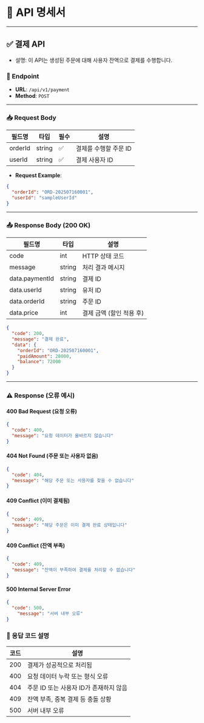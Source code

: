 # 📌 API 명세서

---

## ✅ 결제 API

- 설명: 이 API는 생성된 주문에 대해 사용자 잔액으로 결제를 수행합니다.

### 🔗 Endpoint

- **URL**: `/api/v1/payment`
- **Method**: `POST`

---

### 📥 Request Body

| 필드명   | 타입     | 필수 | 설명                      |
|----------|----------|------|---------------------------|
| orderId  | string   | ✅   | 결제를 수행할 주문 ID       |
| userId   | string   | ✅   | 결제 사용자 ID              |

- **Request Example**:

```json
{
  "orderId": "ORD-202507160001",
  "userId": "sampleUserId"
}
```

---

### 📤 Response Body (200 OK)

| 필드명            | 타입   | 설명                     |
|----------------|--------|------------------------|
| code           | int    | HTTP 상태 코드             |
| message        | string | 처리 결과 메시지              |
| data.paymentId | string | 결제 ID                  |
| data.userId    | string | 유저 ID                  |
| data.orderId   | string | 주문 ID                  |
| data.price     | int  | 결제 금액 (할인 적용 후)        |

```json
{
  "code": 200,
  "message": "결제 완료",
  "data": {
    "orderId": "ORD-202507160001",
    "paidAmount": 28000,
    "balance": 72000
  }
}
```

---

### ⚠️ Response (오류 예시)

#### 400 Bad Request (요청 오류)

```json
{
  "code": 400,
  "message": "요청 데이터가 올바르지 않습니다"
}
```

#### 404 Not Found (주문 또는 사용자 없음)

```json
{
  "code": 404,
  "message": "해당 주문 또는 사용자를 찾을 수 없습니다"
}
```

#### 409 Conflict (이미 결제됨)

```json
{
  "code": 409,
  "message": "해당 주문은 이미 결제 완료 상태입니다"
}
```

#### 409 Conflict (잔액 부족)

```json
{
  "code": 409,
  "message": "잔액이 부족하여 결제를 처리할 수 없습니다"
}
```

#### 500 Internal Server Error

```json
{
  "code": 500,
    "message": "서버 내부 오류"
}
```
### 📘 응답 코드 설명
| 코드 | 설명                       |
|------|--------------------------|
| 200  | 결제가 성공적으로 처리됨            |
| 400  | 요청 데이터 누락 또는 형식 오류       |
| 404  | 주문 ID 또는 사용자 ID가 존재하지 않음 |
| 409  | 잔액 부족, 중복 결제 등 충돌 상황     |
| 500  | 서버 내부 오류      |
